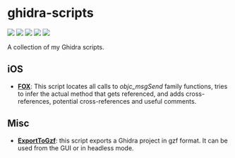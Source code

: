 # ghidra-scripts
[![](https://img.shields.io/github/stars/federicodotta/ghidra-scripts.svg?color=yellow)](https://github.com/federicodotta/ghidra-scripts)
[![](https://img.shields.io/github/forks/federicodotta/ghidra-scripts.svg?color=green)](https://github.com/federicodotta/ghidra-scripts)
[![](https://img.shields.io/github/watchers/federicodotta/ghidra-scripts.svg?color=red)](https://github.com/federicodotta/ghidra-scripts)
[![](https://img.shields.io/badge/license-MIT%20License-red.svg?color=lightgray)](https://opensource.org/licenses/MIT) 
[![](https://img.shields.io/badge/twitter-apps3c-blue.svg)](https://twitter.com/apps3c)

A collection of my Ghidra scripts.

## iOS	
* **[FOX](https://github.com/federicodotta/ghidra-scripts/tree/master/FOX/)**: This script locates all calls to *objc_msgSend* family functions, tries to infer the actual method that gets referenced, and adds cross-references, potential cross-references and useful comments.

## Misc
* **[ExportToGzf](https://github.com/federicodotta/ghidra-scripts/tree/master/ExportToGzf/)**: this script exports a Ghidra project in gzf format. It can be used from the GUI or in headless mode.